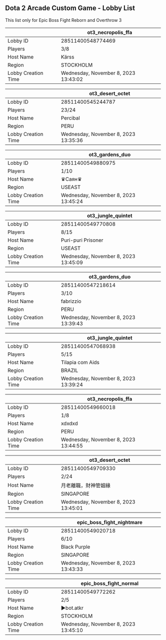 ## Dota 2 Arcade Custom Game - Lobby List

This list only for Epic Boss Fight Reborn and Overthrow 3

|  | ot3_necropolis_ffa |
| ------ | ------ |
| Lobby ID | 28511400548774469 |
| Players | 3/8 |
| Host Name | Kärss |
| Region | STOCKHOLM |
| Lobby Creation Time | Wednesday, November 8, 2023 13:43:02 |


|  | ot3_desert_octet |
| ------ | ------ |
| Lobby ID | 28511400545244787 |
| Players | 23/24 |
| Host Name | Percibal |
| Region | PERU |
| Lobby Creation Time | Wednesday, November 8, 2023 13:35:36 |


|  | ot3_gardens_duo |
| ------ | ------ |
| Lobby ID | 28511400549880975 |
| Players | 1/10 |
| Host Name | ♛Саян♛ |
| Region | USEAST |
| Lobby Creation Time | Wednesday, November 8, 2023 13:45:24 |


|  | ot3_jungle_quintet |
| ------ | ------ |
| Lobby ID | 28511400549770808 |
| Players | 8/15 |
| Host Name | Puri-puri Prisoner |
| Region | USEAST |
| Lobby Creation Time | Wednesday, November 8, 2023 13:45:09 |


|  | ot3_gardens_duo |
| ------ | ------ |
| Lobby ID | 28511400547218614 |
| Players | 3/10 |
| Host Name | fabrizzio |
| Region | PERU |
| Lobby Creation Time | Wednesday, November 8, 2023 13:39:43 |


|  | ot3_jungle_quintet |
| ------ | ------ |
| Lobby ID | 28511400547068938 |
| Players | 5/15 |
| Host Name | Tilapia com Aids |
| Region | BRAZIL |
| Lobby Creation Time | Wednesday, November 8, 2023 13:39:24 |


|  | ot3_necropolis_ffa |
| ------ | ------ |
| Lobby ID | 28511400549660018 |
| Players | 1/8 |
| Host Name | xdxdxd |
| Region | PERU |
| Lobby Creation Time | Wednesday, November 8, 2023 13:44:55 |


|  | ot3_desert_octet |
| ------ | ------ |
| Lobby ID | 28511400549709330 |
| Players | 2/24 |
| Host Name | 月老離職，財神管姻緣 |
| Region | SINGAPORE |
| Lobby Creation Time | Wednesday, November 8, 2023 13:45:01 |


|  | epic_boss_fight_nightmare |
| ------ | ------ |
| Lobby ID | 28511400549020718 |
| Players | 6/10 |
| Host Name | Black Purple |
| Region | SINGAPORE |
| Lobby Creation Time | Wednesday, November 8, 2023 13:43:33 |


|  | epic_boss_fight_normal |
| ------ | ------ |
| Lobby ID | 28511400549772262 |
| Players | 2/5 |
| Host Name | ►bot.atkr |
| Region | STOCKHOLM |
| Lobby Creation Time | Wednesday, November 8, 2023 13:45:10 |


